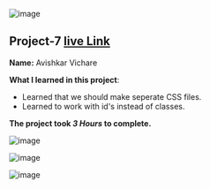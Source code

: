 ![image](https://img.shields.io/badge/project-7-red)

## Project-7  [live Link](https://crypto-page-design.netlify.app/)

**Name:** Avishkar Vichare

**What I learned in this project**:

  - Learned that we should make seperate CSS files.
  - Learned to work with id's instead of classes.


**The project took ***3 Hours*** to complete.** 

![image](https://img.shields.io/badge/INeuron-LearnCodeOnline-brightgreen)

![image](https://img.shields.io/badge/Full%20stack%20JS%20bootcamp-Hitesh%20Chaudhary-lightgrey)


![image](https://github.com/AvishkarVichare/project-1/blob/master/2.png)
